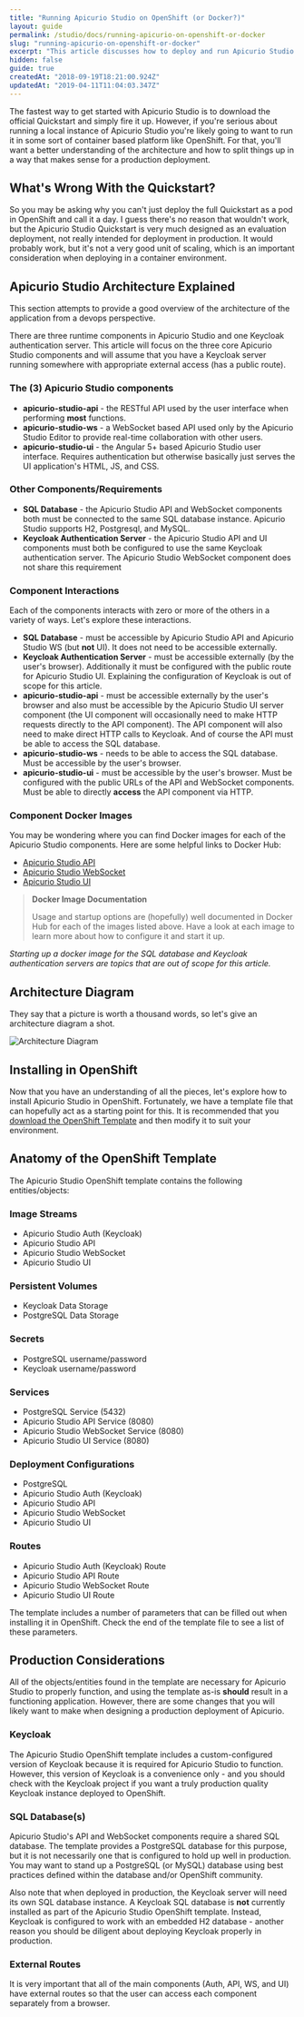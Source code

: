```yaml
---
title: "Running Apicurio Studio on OpenShift (or Docker?)"
layout: guide
permalink: /studio/docs/running-apicurio-on-openshift-or-docker
slug: "running-apicurio-on-openshift-or-docker"
excerpt: "This article discusses how to deploy and run Apicurio Studio in an environment like OpenShift.  This is also a good place to go for an explanation of the architecture of the application."
hidden: false
guide: true
createdAt: "2018-09-19T18:21:00.924Z"
updatedAt: "2019-04-11T11:04:03.347Z"
---
```

The fastest way to get started with Apicurio Studio is to download the official Quickstart and simply fire it up.  However, if you're serious about running a local instance of Apicurio Studio you're likely going to want to run it in some sort of container based platform like OpenShift.  For that, you'll want a better understanding of the architecture and how to split things up in a way that makes sense for a production deployment.

## What's Wrong With the Quickstart?
So you may be asking why you can't just deploy the full Quickstart as a pod in OpenShift and call it a day.  I guess there's no reason that wouldn't work, but the Apicurio Studio Quickstart is very much designed as an evaluation deployment, not really intended for deployment in production.  It would probably work, but it's not a very good unit of scaling, which is an important consideration when deploying in a container environment.

## Apicurio Studio Architecture Explained
This section attempts to provide a good overview of the architecture of the application from a devops perspective.

There are three runtime components in Apicurio Studio and one Keycloak authentication server.  This article will focus on the three core Apicurio Studio components and will assume that you have a Keycloak server running somewhere with appropriate external access (has a public route).  

### The (3) Apicurio Studio components

  * **apicurio-studio-api** - the RESTful API used by the user interface when performing **most** functions.
  * **apicurio-studio-ws** - a WebSocket based API used only by the Apicurio Studio Editor to provide real-time collaboration with other users.
  * **apicurio-studio-ui** - the Angular 5+ based Apicurio Studio user interface.  Requires authentication but otherwise basically just serves the UI application's HTML, JS, and CSS.

### Other Components/Requirements

* **SQL Database** - the Apicurio Studio API and WebSocket components both must be connected to the same SQL database instance.  Apicurio Studio supports H2, Postgresql, and MySQL.
* **Keycloak Authentication Server** - the Apicurio Studio API and UI components must both be configured to use the same Keycloak authentication server.  The Apicurio Studio WebSocket component does not share this requirement

### Component Interactions

Each of the components interacts with zero or more of the others in a variety of ways.  Let's explore these interactions.

* **SQL Database** - must be accessible by Apicurio Studio API and Apicurio Studio WS (but **not** UI).  It does not need to be accessible externally.
* **Keycloak Authentication Server** - must be accessible externally (by the user's browser).  Additionally it must be configured with the public route for Apicurio Studio UI.  Explaining the configuration of Keycloak is out of scope for this article.
* **apicurio-studio-api** - must be accessible externally by the user's browser and also must be accessible by the Apicurio Studio UI server component (the UI component will occasionally need to make HTTP requests directly to the API component).  The API component will also need to make direct HTTP calls to Keycloak.  And of course the API must be able to access the SQL database.
* **apicurio-studio-ws** - needs to be able to access the SQL database. Must be accessible by the user's browser.
* **apicurio-studio-ui** - must be accessible by the user's browser.  Must be configured with the public URLs of the API and WebSocket components.  Must be able to directly **access** the API component via HTTP.

### Component Docker Images

You may be wondering where you can find Docker images for each of the Apicurio Studio components.  Here are some helpful links to Docker Hub:

* [Apicurio Studio API](https://hub.docker.com/r/apicurio/apicurio-studio-api/)
* [Apicurio Studio WebSocket](https://hub.docker.com/r/apicurio/apicurio-studio-ws/)
* [Apicurio Studio UI](https://hub.docker.com/r/apicurio/apicurio-studio-ui/)

> **Docker Image Documentation**
>
> Usage and startup options are (hopefully) well documented in Docker Hub for each of the images listed above.  Have a look at each image to learn more about how to configure it and start it up.

*Starting up a docker image for the SQL database and Keycloak authentication servers are topics that are out of scope for this article.* 

## Architecture Diagram
They say that a picture is worth a thousand words, so let's give an architecture diagram a shot.

![Architecture Diagram](/images/guides/arch-diagram.png)

## Installing in OpenShift
Now that you have an understanding of all the pieces, let's explore how to install Apicurio Studio in OpenShift.  Fortunately, we have a template file that can hopefully act as a starting point for this.  It is recommended that you [download the OpenShift Template](https://github.com/Apicurio/apicurio-studio/blob/master/distro/openshift/apicurio-template.yml) and then modify it to suit your environment.

Anatomy of the OpenShift Template
---

The Apicurio Studio OpenShift template contains the following entities/objects:

### Image Streams
* Apicurio Studio Auth (Keycloak)
* Apicurio Studio API
* Apicurio Studio WebSocket
* Apicurio Studio UI

### Persistent Volumes
* Keycloak Data Storage
* PostgreSQL Data Storage

### Secrets
* PostgreSQL username/password
* Keycloak username/password

### Services
* PostgreSQL Service (5432)
* Apicurio Studio API Service (8080)
* Apicurio Studio WebSocket Service (8080)
* Apicurio Studio UI Service (8080)

### Deployment Configurations
* PostgreSQL
* Apicurio Studio Auth (Keycloak)
* Apicurio Studio API
* Apicurio Studio WebSocket
* Apicurio Studio UI

### Routes
* Apicurio Studio Auth (Keycloak) Route
* Apicurio Studio API Route
* Apicurio Studio WebSocket Route
* Apicurio Studio UI Route

The template includes a number of parameters that can be filled out when installing it in OpenShift.  Check the end of the template file to see a list of these parameters.

Production Considerations
---
All of the objects/entities found in the template are necessary for Apicurio Studio to properly function, and using the template as-is **should** result in a functioning application.  However, there are some changes that you will likely want to make when designing a production deployment of Apicurio.

### Keycloak
The Apicurio Studio OpenShift template includes a custom-configured version of Keycloak because it is required for Apicurio Studio to function.  However, this version of Keycloak is a convenience only - and you should check with the Keycloak project if you want a truly production quality Keycloak instance deployed to OpenShift.

### SQL Database(s)
Apicurio Studio's API and WebSocket components require a shared SQL database.  The template provides a PostgreSQL database for this purpose, but it is not necessarily one that is configured to hold up well in production.  You may want to stand up a PostgreSQL (or MySQL) database using best practices defined within the database and/or OpenShift community.

Also note that when deployed in production, the Keycloak server will need its own SQL database instance.  A Keycloak SQL database is **not** currently installed as part of the Apicurio Studio OpenShift template.  Instead, Keycloak is configured to work with an embedded H2 database - another reason you should be diligent about deploying Keycloak properly in production.

### External Routes
It is very important that all of the main components (Auth, API, WS, and UI) have external routes so that the user can access each component separately from a browser.